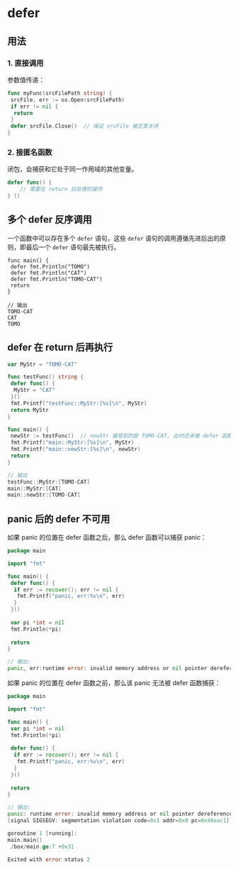 # defer

## 用法

### 1. 直接调用

参数值传递：

```go
func myFunc(srcFilePath string) {
 srcFile, err := os.Open(srcFilePath)
 if err != nil {
  return
 }
 defer srcFile.Close()  // 保证 srcFile 被正常关闭
}
```

### 2. 接匿名函数

闭包，会捕获和它处于同一作用域的其他变量。

```go
defer func() {
    // 需要在 return 后处理的操作
} ()
```

## 多个 defer 反序调用

一个函数中可以存在多个 `defer` 语句，这些 `defer` 语句的调用遵循先进后出的原则，即最后一个 `defer` 语句最先被执行。

```
func main() {
 defer fmt.Println("TOMO")
 defer fmt.Println("CAT")
 defer fmt.Println("TOMO-CAT")
 return
}

// 输出
TOMO-CAT
CAT
TOMO
```

## defer 在 return 后再执行

```go
var MyStr = "TOMO-CAT"

func testFunc() string {
 defer func() {
  MyStr = "CAT"
 }()
 fmt.Printf("testFunc::MyStr:[%s]\n", MyStr)
 return MyStr
}

func main() {
 newStr := testFunc()  // newStr 接受到的是 TOMO-CAT, 此时还未被 defer 函数修改为 CAT
 fmt.Printf("main::MyStr:[%s]\n", MyStr)
 fmt.Printf("main::newStr:[%s]\n", newStr)
 return
}

// 输出
testFunc::MyStr:[TOMO-CAT]
main::MyStr:[CAT]
main::newStr:[TOMO-CAT]
```

## panic 后的 defer 不可用

如果 panic 的位置在 defer 函数之后，那么 defer 函数可以捕获 panic：

```go
package main

import "fmt"

func main() {
 defer func() {
  if err := recover(); err != nil {
   fmt.Printf("panic, err:%v\n", err)
  }
 }()
 
 var pi *int = nil
 fmt.Println(*pi)
 
 return
}

// 输出:
panic, err:runtime error: invalid memory address or nil pointer dereference
```

如果 panic 的位置在 defer 函数之前，那么该 panic 无法被 defer 函数捕获：

```go
package main

import "fmt"

func main() {
 var pi *int = nil
 fmt.Println(*pi)
 
 defer func() {
  if err := recover(); err != nil {
   fmt.Printf("panic, err:%v\n", err)
  }
 }()
 
 return
}

// 输出:
panic: runtime error: invalid memory address or nil pointer dereference
[signal SIGSEGV: segmentation violation code=0x1 addr=0x0 pc=0x48eac1]

goroutine 1 [running]:
main.main()
 /box/main.go:7 +0x31

Exited with error status 2
```